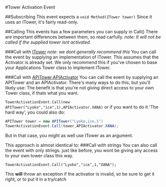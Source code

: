 #Tower Activation Event

##Subscribing
This event expects a ``void Method(ITower tower)``
Since it uses an ITower, it's fairly read-only.

##Calling
This events has a few parameters you can supply in Call()
There are important differences between them, so read carfully.
*note: It will not be called if the supplied tower isnt activated.*

###Call with [ITower](../../VirtualStructures/Interfaces/ITower.md)
*note: we dont generally recommend this*
You can call the event by supplying an implementation of ITower.
This assumes that the Activator is already set.
We only recommend this if you've chosen to base your Applications Tower class to implement ITower.

###Call with [APITower](../../VirtualStructures/APITower.md),[APIActivator](/../../VirtualStructures/APIActivator.md)
You can call the event by supplying an APITower and an APIActivator.
There's many ways to do this, but you'll likely use:
The benefit is that you're not giving direct access to your own Tower class, if thats what you want.

``TowerActivationEvent.Call(new APITower("Lyoko","ice",1),APIActivator.XANA)``
or if you want to do it 'The hard way', you could also do:
```csharp
APITower tower = new APITower("Lyoko,ice,1")
TowerActivationEvent.Call(tower,APIActivator.XANA);
```
But in that case, you might as well use ITower as an argument.

This approach is almost identical to:
###Call with strings
You can also call the event with only strings.
just like before, you wont be giving any access to your own tower class this way.

``TowerActivationEvent.Call("Lyoko","ice",1,"XANA");``

This __will__ throw an exception if the activatior is invalid, so be sure to get it right, or to put it in a try/catch
